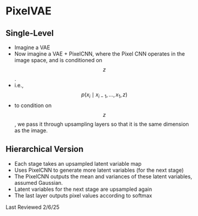 # PixelVAE
## Single-Level
- Imagine a VAE
- Now imagine a VAE + PixelCNN, where the Pixel CNN operates in the image space, and is conditioned on $$z$$.
- i.e., $$p(x_i \mid x_{i-1}, \ldots , x_1, z)$$
- to condition on $$z$$, we pass it through upsampling layers so that it is the same dimension as the image.

## Hierarchical Version
- Each stage takes an upsampled latent variable map
- Uses PixelCNN to generate more latent variables (for the next stage)
- The PixelCNN outputs the mean and variances of these latent variables, assumed Gaussian.
- Latent variables for the next stage are upsampled again
- The last layer outputs pixel values according to softmax

Last Reviewed 2/6/25    